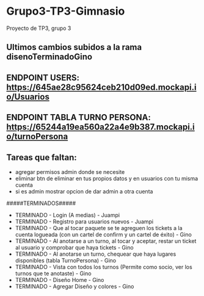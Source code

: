 # Grupo3-TP3-Gimnasio
Proyecto de TP3, grupo 3
## Ultimos cambios subidos a la rama disenoTerminadoGino
## ENDPOINT USERS: https://645ae28c95624ceb210d09ed.mockapi.io/Usuarios
## ENDPOINT TABLA TURNO PERSONA: https://65244a19ea560a22a4e9b387.mockapi.io/turnoPersona
## Tareas que faltan:  

- agregar permisos admin donde se necesite
- eliminar btn de eliminar en tus propios datos y en usuarios con tu misma cuenta
- si es admin mostrar opcion de dar admin a otra cuenta

#####TERMINADOS#####
- TERMINADO - Login (A medias) - Juampi
- TERMINADO - Registro para usuarios nuevos - Juampi
- TERMINADO - Que al tocar paquete se te agreguen los tickets a la cuenta logueada (con un cartel de confirm y un cartel de éxito) - Gino
- TERMINADO - Al anotarse a un turno, al tocar y aceptar, restar un ticket al usuario y comprobar que haya tickets - Gino
- TERMINADO - Al anotarse un turno, chequear que haya lugares disponibles (tabla TurnoPersona) - Gino
- TERMINADO - Vista con todos los turnos (Permite como socio, ver los turnos que te anotaste) - Gino
- TERMINADO - Diseño Home - Gino
- TERMINADO - Agregar Diseño y colores - Gino
